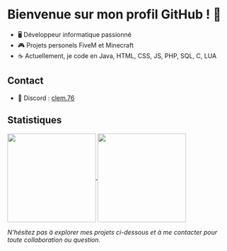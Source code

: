 # Bienvenue sur mon profil GitHub ! 👋

- 🖥️ Développeur informatique passionné
- 🎮 Projets personels FiveM et Minecraft
- ☕ Actuellement, je code en Java, HTML, CSS, JS, PHP, SQL, C, LUA

## Contact
- 💬 Discord : [clem.76](https://discord.com/users/clem.76#0)
<!--- 💼 [Lien vers votre profil LinkedIn ou site web] -->

## Statistiques
<a href="https://github.com/Daudeuf/Daudeuf">
  <img height=200 align="center" src="https://github-readme-stats.vercel.app/api?username=daudeuf&show_icons=true&theme=radical&rank_icon=github&include_all_commits=true" />
  <!--- rank_icon=percentile --->
</a>
<a href="https://github.com/Daudeuf/Daudeuf">
  <img height=200 align="center" src="https://github-readme-stats.vercel.app/api/top-langs?username=daudeuf&layout=compact&langs_count=8&theme=radical" />
</a>



*N'hésitez pas à explorer mes projets ci-dessous et à me contacter pour toute collaboration ou question.*

<!---👋 Hi, I’m @Daudeuf

If you want to talk my private message is open on discord : clem.76



![](https://github-readme-stats.vercel.app/api?username=Daudeuf&show_icons=true) ![](https://github-readme-stats.vercel.app/api/top-langs/?username=Daudeuf&layout=compact&theme=blue-green)
--->
<!---
Daudeuf/Daudeuf is a ✨ special ✨ repository because its `README.md` (this file) appears on your GitHub profile.
You can click the Preview link to take a look at your changes.
--->
